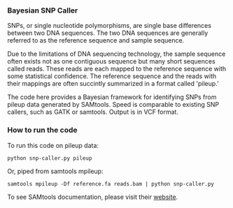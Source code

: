 ### Bayesian SNP Caller

SNPs, or single nucleotide polymorphisms, are single base differences between two DNA sequences. The two DNA sequences are generally referred to as the reference sequence and sample sequence.

Due to the limitations of DNA sequencing technology, the sample sequence often exists not as one contiguous sequence but many short sequences called reads. These reads are each mapped to the reference sequence with some statistical confidence. The reference sequence and the reads with their mappings are often succintly summarized in a format called 'pileup.'

The code here provides a Bayesian framework for identifying SNPs from pileup data generated by SAMtools. Speed is comparable to existing SNP callers, such as GATK or samtools. Output is in VCF format.


### How to run the code

To run this code on pileup data:

```python snp-caller.py pileup```

Or, piped from samtools mpileup:

```samtools mpileup -Df reference.fa reads.bam | python snp-caller.py```

To see SAMtools documentation, please visit their [website](http://samtools.sourceforge.net/).